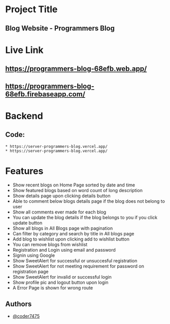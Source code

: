 # Project Title

## Blog Website - Programmers Blog

# Live Link

## https://programmers-blog-68efb.web.app/
## https://programmers-blog-68efb.firebaseapp.com/

# Backend
## Code: 
    * https://server-programmers-blog.vercel.app/
    * https://server-programmers-blog.vercel.app/

# Features

- Show recent blogs on Home Page sorted by date and time
- Show featured blogs based on word count of long description
- Show details page upon clicking details button
- Able to comment below blogs details page if the blog does not belong to user
- Show all comments ever made for each blog
- You can update the blog details if the blog belongs to you if you click update button
- Show all blogs in All Blogs page with pagination
- Can filter by category and search by title in All blogs page
- Add blog to wishlist upon clicking add to wishlist button
- You can remove blogs from wishlist
- Registration and Login using email and password
- Signin using Google 
- Show SweetAlert for successful or unsuccesful registration
- Show SweetAlert for not meeting requirement for password on registration page
- Show SweetAlert for invalid or successful login
- Show profile pic and logout button upon login
- A Error Page is shown for wrong route

## Authors

- [@coder7475](https://github.com/coder7475)
